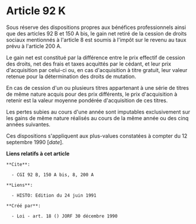 # Article 92 K

Sous réserve des dispositions propres aux bénéfices professionnels ainsi que des articles 92 B et 150 A bis, le gain net
retiré de la cession de droits sociaux mentionnés à l'article 8 est soumis à l'impôt sur le revenu au taux prévu à l'article
200 A.

Le gain net est constitué par la différence entre le prix effectif de cession des droits, net des frais et taxes acquittés
par le cédant, et leur prix d'acquisition par celui-ci ou, en cas d'acquisition à titre gratuit, leur valeur retenue pour la
détermination des droits de mutation.

En cas de cession d'un ou plusieurs titres appartenant à une série de titres de même nature acquis pour des prix différents,
le prix d'acquisition à retenir est la valeur moyenne pondérée d'acquisition de ces titres.

Les pertes subies au cours d'une année sont imputables exclusivement sur les gains de même nature réalisés au cours de la
même année ou des cinq années suivantes.

Ces dispositions s'appliquent aux plus-values constatées à compter du 12 septembre 1990 [*date*].

**Liens relatifs à cet article**

	**Cite**:

	  - CGI 92 B, 150 A bis, 8, 200 A

	**Liens**:

	  - HISTO: Edition du 24 juin 1991

	**Créé par**:

	  - Loi - art. 18 () JORF 30 décembre 1990
